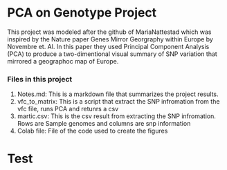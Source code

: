 # PCA on Genotype Project 

This project was modeled after the github of MariaNattestad which was inspired by the Nature paper Genes Mirror Georgraphy within Europe by Novembre et. Al. In this paper they used Principal Component Analysis (PCA) to produce a two-dimentional visual summary of SNP variation that mirrored a geographoc map of Europe.


### Files in this project

1. Notes.md: This is a markdown file that summarizes the project results.
2. vfc_to_matrix: This is a script that extract the SNP infromation from the vfc file, runs PCA and retunrs a csv
3. martic.csv: This is the csv result from extracting the SNP infromation. Rows are Sample genomes and columns are snp information
4. Colab file: File of the code used to create the figures


   
# Test